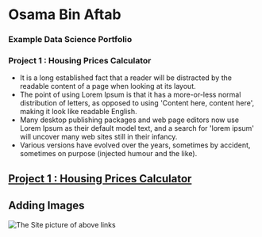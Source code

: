 # Osama Bin Aftab
### Example Data Science Portfolio

### Project 1 : Housing Prices Calculator
- It is a long established fact that a reader will be distracted by the readable content of a page when looking at its layout.
- The point of using Lorem Ipsum is that it has a more-or-less normal distribution of letters, as opposed to using 'Content here, content here', making it look like readable English.
- Many desktop publishing packages and web page editors now use Lorem Ipsum as their default model text, and a search for 'lorem ipsum' will uncover many web sites still in their infancy.
- Various versions have evolved over the years, sometimes by accident, sometimes on purpose (injected humour and the like).

## [Project 1 : Housing Prices Calculator](https://lipsum.com/)

## Adding Images

![The Site picture of above links](https://user-images.githubusercontent.com/64433305/146669322-ef25e5c9-5161-462e-af58-378f1dec047d.jpg)
